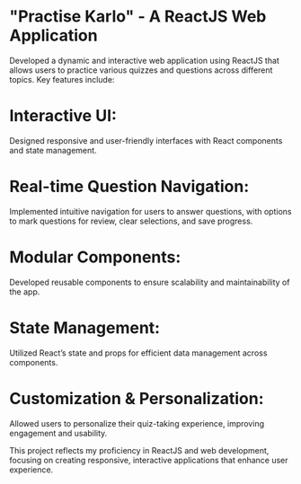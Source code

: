 # "Practise Karlo" - A ReactJS Web Application
Developed a dynamic and interactive web application using ReactJS that allows users to practice various quizzes and questions across different topics. Key features include:

# Interactive UI: 
Designed responsive and user-friendly interfaces with React components and state management.

# Real-time Question Navigation: 
Implemented intuitive navigation for users to answer questions, with options to mark questions for review, clear selections, and save progress.

# Modular Components: 
Developed reusable components to ensure scalability and maintainability of the app.

# State Management: 
Utilized React’s state and props for efficient data management across components.

# Customization & Personalization: 
Allowed users to personalize their quiz-taking experience, improving engagement and usability.


This project reflects my proficiency in ReactJS and web development, focusing on creating responsive, interactive applications that enhance user experience.
